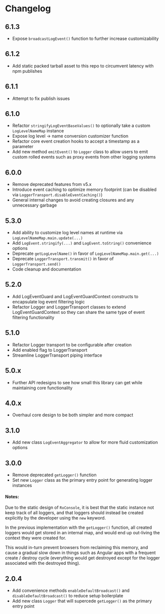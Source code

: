 # Changelog

## 6.1.3

- Expose `broadcastLogEvent()` function to further increase customizability

## 6.1.2

- Add static packed tarball asset to this repo to circumvent latency with npm publishes

## 6.1.1

- Attempt to fix publish issues

## 6.1.0

- Refactor `stringifyLogEventBaseValues()` to optionally take a custom `LogLevelNameMap` instance
- Expose log level -> name conversion customizer function
- Refactor core event creation hooks to accept a timestamp as a parameter
- Add new method `emitEvent()` to `Logger` class to allow users to emit custom rolled events such as proxy events from other logging systems

## 6.0.0

- Remove deprecated features from v5.x
- Introduce event caching to optimize memory footprint (can be disabled via `LoggerTransport.disableEventCaching()`)
- General internal changes to avoid creating closures and any unnecessary garbage

## 5.3.0

- Add ability to customize log level names at runtime via `LogLevelNameMap.main.update(...)`
- Add `LogEvent.stringify(...)` and `LogEvent.toString()` convenience options
- Deprecate `getLogLevelName()` in favor of `LogLevelNameMap.main.get(...)`
- Deprecate `LoggerTransport.transmit()` in favor of `LoggerTransport.send()`
- Code cleanup and documentation

## 5.2.0

- Add LogEventGuard and LogEventGuardContext constructs to encapsulate log event filtering logic
- Refactor Logger and LoggerTransport classes to extend LogEventGuardContext so they can share the same type of event filtering functionality

## 5.1.0

- Refactor Logger transport to be configurable after creation
- Add enabled flag to LoggerTransport
- Streamline LoggerTransport piping interface

## 5.0.x

- Further API redesigns to see how small this library can get while maintaining core functionality

## 4.0.x

- Overhaul core design to be both simpler and more compact

## 3.1.0

- Add new class ```LogEventAggregator``` to allow for more fluid customization options

## 3.0.0

- Remove deprecated ```getLogger()``` function
- Set new ```Logger``` class as the primary entry point for generating logger instances

#### Notes:

Due to the static design of ```RxConsole```, it is best that the static instance not keep track of all loggers, and
that loggers should instead be created explicitly by the developer using the ```new``` keyword.

In the previous implementation with the ```getLogger()``` function, all created loggers would get stored in an internal map, 
and would end up out-living the context they were created for.

This would in-turn prevent browsers from reclaiming this memory, and cause a gradual slow down in things such as Angular apps
with a frequent create / destroy cycle (everything would get destroyed except for the logger associated with the destroyed thing).

## 2.0.4

- Add convenience methods ```enableDefaultBroadcast()``` and ```disableDefaultBroadcast()``` to reduce setup boilerplate
- Add new class ```Logger``` that will supercede ```getLogger()``` as the primary entry point